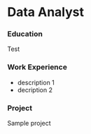 # Data Analyst

### Education
Test

### Work Experience
- description 1
- decription 2

### Project
Sample project
